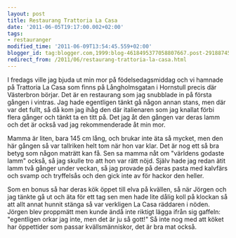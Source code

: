 ```yaml
---
layout: post
title: Restaurang Trattoria La Casa
date: '2011-06-05T19:17:00.002+02:00'
tags:
- restauranger
modified_time: '2011-06-09T13:54:45.559+02:00'
blogger_id: tag:blogger.com,1999:blog-4618495377058807667.post-291887450436599568
redirect_from: /2011/06/restaurang-trattoria-la-casa.html
---
```


I fredags ville jag bjuda ut min mor på födelsedagsmiddag och vi
hamnade på Trattoria La Casa som finns på Långholmsgatan i Hornstull
precis där Västerbron börjar.  Det är en restaurang som jag snubblade
in på första gången i vintras.  Jag hade egentligen tänkt gå någon
annan stans, men där var det fullt, så då kom jag ihåg den där
italienaren som jag knallat förbi flera gånger och tänkt ta en titt
på.  Det jag åt den gången var deras lamm och det är också vad jag
rekommenderade åt min mor.

Mamma är liten, bara 145 cm lång, och brukar inte äta så mycket, men
den här gången så var tallriken helt tom när hon var klar.  Det är nog
ett så bra betyg som någon maträtt kan få.  Sen sa mamma nåt om
"världens godaste lamm" också, så jag skulle tro att hon var rätt
nöjd.  Själv hade jag redan ätit lamm två gånger under veckan, så jag
provade på deras pasta med kalvfärs och svamp och tryffelsås och den
gick inte av för hackor den heller.

Som en bonus så har deras kök öppet till elva på kvällen, så när
Jörgen och jag tänkte gå ut och äta för ett tag sen men hade lite
dålig koll på klockan så att allt annat hunnit stänga så var verkligen
La Casa räddaren i nöden.  Jörgen blev proppmätt men kunde ändå inte
riktigt lägga ifrån sig gaffeln: "egentligen orkar jag inte, men det
är ju så gott!"  Så inte nog med att köket har öppettider som passar
kvällsmänniskor, det är bra mat också.

